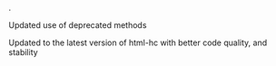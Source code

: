 .

Updated use of deprecated methods

Updated to the latest version of html-hc with better code quality, and stability